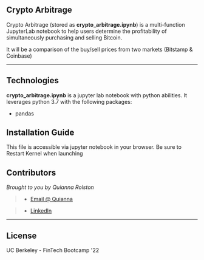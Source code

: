 
## Crypto Arbitrage

Crypto Arbitrage  (stored as **crypto_arbitrage.ipynb**) is a multi-function JupyterLab notebook to help users determine the profitability of simultaneously purchasing and selling Bitcoin.

It will be a comparison of the buy/sell prices from two markets (Bitstamp & Coinbase)

---

## Technologies

**crypto_arbitrage.ipynb** is a jupyter lab notebook with python abilities. It leverages python 3.7 with the following packages:

* pandas 

## Installation Guide

This file is accessible via jupyter notebook in your browser. Be sure to Restart Kernel when launching

## Contributors

*Brought to you by Quianna Rolston*
> * [Email @ Quianna](quiannarolston@gmail.com)

> * [LinkedIn](https://www.linkedin.com/in/quianna-rolston/)

---

## License

UC Berkeley - FinTech Bootcamp '22
